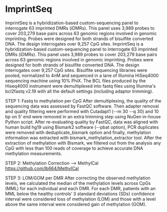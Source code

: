 # ImprintSeq
ImprintSeq is a hybridization-based custom-sequencing panel to interrogate 63 imprinted DMRs (iDMRs). This panel uses 3,989 probes to cover 203,279 base pairs across 63 genomic regions involved in genomic imprinting. Probes were designed for both strands of bisulfite converted DNA. The design interrogates over 9,257 CpG sites. ImprintSeq is a hybridization-based custom-sequencing panel to interrogate 63 imprinted DMRs (iDMRs). This panel uses 3,989 probes to cover 203,279 base pairs across 63 genomic regions involved in genomic imprinting. Probes were designed for both strands of bisulfite converted DNA. The design interrogates over 9,257 CpG sites. 
Bisulfite sequencing libraries were pooled, normalized to 4nM and sequenced in a lane of Illumina HiSeq4000 sequencing machine using 10% PhiX. The BCL files produced by the Hiseq4000 instrument were demultiplexed into fastq files using Illumina's bcl2fastq v2.19 with all the default settings (including adaptor trimming). 

STEP 1: Fastq to methylation per CpG
After demultiplexing, the quality of the sequencing data was assessed by FastQC software. Then adapter removal and quality filtering were performed with Cutadapt1 (--m 30 --q 30) and 10 bp on 5’ end were removed in an extra trimming step using NuGen in-house Python script. After re-evaluating quality by FastQC, data was aligned with human build hg19 using Bismark2 software (--pbat option), PCR duplicates were removed with deduplicate_bismark option and finally, methylation information was extracted with bismark_methylation_extractor tool. After the extraction of methylation with Bismark, we filtered out from the analysis any CpG with less than 100 reads of coverage to achieve accurate DNA methylation measurements.

STEP 2: Methylation Correction --> MethylCal
https://github.com/lb664/MethylCal

STEP 3: LOM/GOM per DMR
After correcting the observed methylation levels, we calculated the median of the methylation levels across CpGs (MML) for each individual and each DMR. For each DMR, patients with an MML below the healthy controls’ 3 standard deviations (SDs) confidence interval were considered loss of methylation (LOM) and those with a level above the same interval were considered gain of methylation (GOM).
